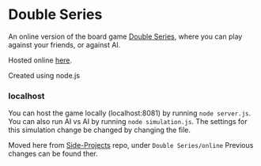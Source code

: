 # Double Series
An online version of the board game [Double Series](http://www.pagat.com/misc/jack.html), where you can play against your friends, or against AI.

Hosted online [here](http://game.rorico.ca/).

Created using node.js

### localhost
You can host the game locally (localhost:8081) by running `node server.js`.
You can also run AI vs AI by running `node simulation.js`. The settings for this simulation change be changed by changing the file.

Moved here from [Side-Projects](https://github.com/rorico/side-projects) repo, under `Double Series/online` 
Previous changes can be found ther.
